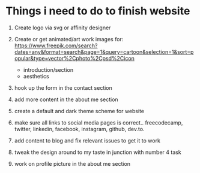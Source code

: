 # Things i need to do to finish website

1. Create logo via svg or affinity designer
2. Create or get animated/art work images for: https://www.freepik.com/search?dates=any&format=search&page=1&query=cartoon&selection=1&sort=popular&type=vector%2Cphoto%2Cpsd%2Cicon
    * introduction/section
    * aesthetics

3. hook up the form in the contact section
4. add more content in the about me section
5. create a default and dark theme scheme for website
6. make sure all links to social media pages is correct.. freecodecamp, twitter, linkedin, facebook, instagram, github, dev.to.
7. add content to blog and fix relevant issues to get it to work
8. tweak the design around to my taste in junction with number 4 task
9. work on profile picture in the about me section
